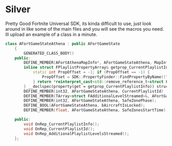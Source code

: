 # Silver

Pretty Good Fortnite Universal SDK, its kinda difficult to use, just look around in like some of the main files and you will see the macros you need. Ill upload an example of a class in a minute.

```C++
class AFortGameStateAthena : public AFortGameState
	{
		GENERATED_CLASS_BODY()
	public:
		DEFINE_MEMBER(AFortAthenaMapInfo*, AFortGameStateAthena, MapInfo)
		inline struct FPlaylistPropertyArray& getprop_CurrentPlaylistInfo() {
			static int PropOffset = -1; if (PropOffset == -1) {
				PropOffset = SDK::PropertyFinder::FindPropertyByName(("AFortGameStateAthena" + 1), "CurrentPlaylistInfo").Offset;
			} return *reinterpret_cast<std::remove_reference_t<struct FPlaylistPropertyArray&>*>(uintptr_t(this) + PropOffset);
		} __declspec(property(get = getprop_CurrentPlaylistInfo)) struct FPlaylistPropertyArray& CurrentPlaylistInfo;
		DEFINE_MEMBER(int32, AFortGameStateAthena, CurrentPlaylistId)
		DEFINE_MEMBER(TArray<struct FAdditionalLevelStreamed>&, AFortGameStateAthena, AdditionalPlaylistLevelsStreamed);
		DEFINE_MEMBER(int32, AFortGameStateAthena, SafeZonePhase);
		DEFINE_BOOL(AFortGameStateAthena, bAircraftIsLocked);
		DEFINE_MEMBER(float, AFortGameStateAthena, SafeZonesStartTime);

	public:
		void OnRep_CurrentPlaylistInfo();
		void OnRep_CurrentPlaylistId();
		void OnRep_AdditionalPlaylistLevelsStreamed();
	};
```
